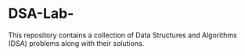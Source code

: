 # DSA-Lab-
This repository contains a collection of Data Structures and Algorithms (DSA) problems along with their solutions.
